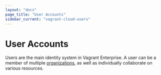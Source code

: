 ```yaml
---
layout: "docs"
page_title: "User Accounts" 
sidebar_current: "vagrant-cloud-users"
---
```


# User Accounts

Users are the main identity system in Vagrant Enterprise. A user can be a
member of multiple [organizations](/docs/enterprise/organizations/index.html),
as well as individually collaborate on various resources.
